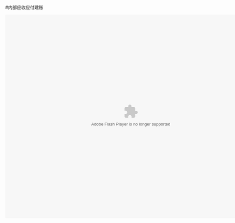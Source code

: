 #内部应收应付建账

<embed src="http://resource.3cwdb.com/kailong-donghua/建帐-内部应收应付.swf" width="800" height="650"  pluginspage="http://www.macromedia.com/go/getflashplayer" 
type="application/x-shockwave-flash" ></embed>

